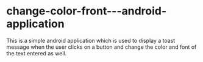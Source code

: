 # change-color-front---android-application

This is a simple android application which is used to display a toast message when the user clicks on a button and change the color and font of the text entered as well.
